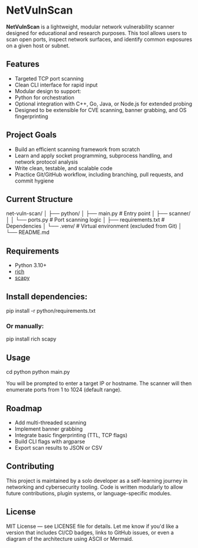 # NetVulnScan

**NetVulnScan** is a lightweight, modular network vulnerability scanner designed for educational and research purposes. This tool allows users to scan open ports, inspect network surfaces, and identify common exposures on a given host or subnet.

## Features
- Targeted TCP port scanning
- Clean CLI interface for rapid input
- Modular design to support:
- Python for orchestration
- Optional integration with C++, Go, Java, or Node.js for extended probing
- Designed to be extensible for CVE scanning, banner grabbing, and OS fingerprinting

## Project Goals
- Build an efficient scanning framework from scratch
- Learn and apply socket programming, subprocess handling, and network protocol analysis
- Write clean, testable, and scalable code
- Practice Git/GitHub workflow, including branching, pull requests, and commit hygiene

## Current Structure
net-vuln-scan/
│
├── python/
│ ├── main.py # Entry point
│ ├── scanner/
│ │ └── ports.py # Port scanning logic
│ ├── requirements.txt # Dependencies
│ └── .venv/ # Virtual environment (excluded from Git)
│
└── README.md


## Requirements
- Python 3.10+
- [rich](https://pypi.org/project/rich/)
- [scapy](https://pypi.org/project/scapy/)

## Install dependencies:
pip install -r python/requirements.txt

### Or manually:
pip install rich scapy

## Usage
cd python
python main.py

You will be prompted to enter a target IP or hostname. The scanner will then enumerate ports from 1 to 1024 (default range).

## Roadmap
- Add multi-threaded scanning
- Implement banner grabbing
- Integrate basic fingerprinting (TTL, TCP flags)
- Build CLI flags with argparse
- Export scan results to JSON or CSV

## Contributing
This project is maintained by a solo developer as a self-learning journey in networking and cybersecurity tooling. Code is written modularly to allow future contributions, plugin systems, or language-specific modules.

## License
MIT License — see LICENSE file for details.
Let me know if you'd like a version that includes CI/CD badges, links to GitHub issues, or even a diagram of the architecture using ASCII or Mermaid.
